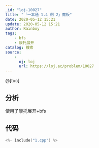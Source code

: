 ```yaml
---
_id: "loj-10027"
title: "「一本通 1.4 例 2」魔板"
date: 2020-05-12 15:21
update: 2020-05-12 15:21
author: Rainboy
tags:
    - bfs
    - 康托展开
catalog: 搜索
source: 
    - 
      oj: loj
      url: https://loj.ac/problem/10027
---
```



@[toc]
## 分析
使用了康托展开+bfs


## 代码

```c
<%- include("1.cpp") %>
```

